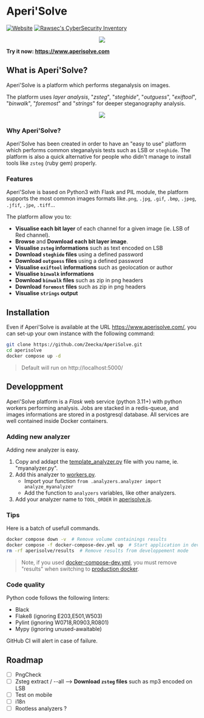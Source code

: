# Aperi'Solve

[![Website](https://img.shields.io/website?url=https%3A%2F%2Faperisolve.com)](https://aperisolve.com/)
[![Rawsec's CyberSecurity Inventory](https://inventory.raw.pm/img/badges/Rawsec-inventoried-FF5050_flat.svg)](https://inventory.raw.pm/tools.html#Aperi'Solve)

<p align="center"><a href="https://www.aperisolve.com"><img src="https://raw.githubusercontent.com/Zeecka/AperiSolve/master/examples/screenshot.png"/></a></p>

<b>Try it now: https://www.aperisolve.com</b>

## What is Aperi'Solve?

Aperi'Solve is a platform which performs steganalysis on images.<br/>

The platform uses *layer analysis*, "*zsteg*", "*steghide*", "*outguess*", "*exiftool*", "*binwalk*", "*foremost*" and "*strings*" for deeper steganography analysis.

<p align="center"><a href="https://www.aperisolve.com"><img src="https://raw.githubusercontent.com/Zeecka/AperiSolve/master/examples/video.gif"/></a></p>

### Why Aperi'Solve?

Aperi'Solve has been created in order to have an "easy to use" platform which performs common steganalysis tests such as LSB or `steghide`. The platform is also a quick alternative for people who didn't manage to install tools like `zsteg` (ruby gem) properly.

### Features

Aperi'Solve is based on Python3 with Flask and PIL module, the platform supports the most common images formats like`.png`, `.jpg`, `.gif`, `.bmp`, `.jpeg`, `.jfif`, `.jpe`, `.tiff`...

The platform allow you to:
- **Visualise each bit layer** of each channel for a given image (ie. LSB of Red channel).
- **Browse** and **Download each bit layer image**.
- **Visualise `zsteg` informations** such as text encoded on LSB
- **Download `steghide` files** using a defined password
- **Download `outguess` files** using a defined password
- **Visualise `exiftool` informations** such as geolocation or author
- **Visualise `binwalk` informations**
- **Download `binwalk` files** such as zip in png headers
- **Download `foremost` files** such as zip in png headers
- **Visualise `strings` output**

## Installation

Even if Aperi'Solve is available at the URL https://www.aperisolve.com/, you can set-up your own instance with the following command:

```bash
git clone https://github.com/Zeecka/AperiSolve.git
cd aperisolve
docker compose up -d
```

> Default will run on http://localhost:5000/

## Developpment

Aperi'Solve platform is a *Flask* web service (python 3.11+) with python workers performing analysis.
Jobs are stacked in a redis-queue, and images informations are stored in a postgresql database.
All services are well contained inside Docker containers.

### Adding new analyzer

Adding new analyzer is easy.

1. Copy and addapt the [template_analyzer.py](aperisolve/analyzers/template_analyzer.py) file with you name, ie. "myanalyzer.py".
2. Add this analyzer to [workers.py](aperisolve/workers.py).
    - Import your function `from .analyzers.analyzer import analyze_myanalyzer`
    - Add the function to `analyzers` variables, like other analyzers.
3. Add your analyzer name to `TOOL_ORDER` in [aperisolve.js](aperisolve/static/js/aperisolve.js).

### Tips

Here is a batch of usefull commands.

```bash
docker compose down -v  # Remove volume containings results
docker compose -f docker-compose-dev.yml up  # Start application in developpement mode
rm -rf aperisolve/results  # Remove results from developpement mode
```

> Note, if you used [docker-compose-dev.yml](docker-compose-dev.yml), you must remove "results" when switching to [production docker](docker-compose.yml).

### Code quality

Python code follows the following linters:

- Black
- Flake8  (ignoring E203,E501,W503)
- Pylint (ignoring W0718,R0903,R0801)
- Mypy (ignoring unused-awaitable)

GitHub CI will alert in case of failure.

## Roadmap

- [ ] PngCheck
- [ ] Zsteg extract / --all --> **Download `zsteg` files** such as mp3 encoded on LSB
- [ ] Test on mobile
- [ ] i18n
- [ ] Rootless analyzers ?